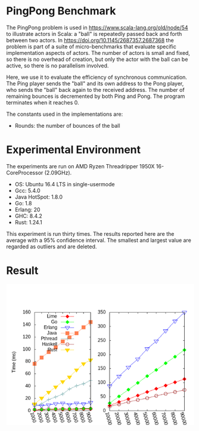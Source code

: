 # PingPong Benchmark

The PingPong problem is used in https://www.scala-lang.org/old/node/54 to
illustrate actors in Scala: a "ball" is repeatedly passed back and forth between
two actors. In https://doi.org/10.1145/2687357.2687368 the problem is part of a
suite of micro-benchmarks that evaluate specific implementation aspects of
actors. The number of actors is small and fixed, so there is no overhead of
creation, but only the actor with the ball can be active, so there is no
parallelism involved.

Here, we use it to evaluate the efficiency of synchronous communication. The
Ping player sends the "ball" and its own address to the Pong player, who sends
the "ball" back again to the received address. The number of remaining bounces
is decremented by both Ping and Pong. The program terminates when it reaches 0.

The constants used in the implementations are:
- Rounds: the number of bounces of the ball

# Experimental Environment

The experiments are run on AMD Ryzen Threadripper 1950X 16-CoreProcessor (2.09GHz). 

* OS: Ubuntu 16.4 LTS in single-usermode
* Gcc: 5.4.0 
* Java HotSpot: 1.8.0
* Go: 1.8
* Erlang: 20
* GHC: 8.4.2
* Rust: 1.24.1

This experiment is run thirty times. The results reported here are the average with a 95% confidence interval. The smallest and largest value are regarded as outliers and are deleted.


# Result

![](ex_PingPong.png)
